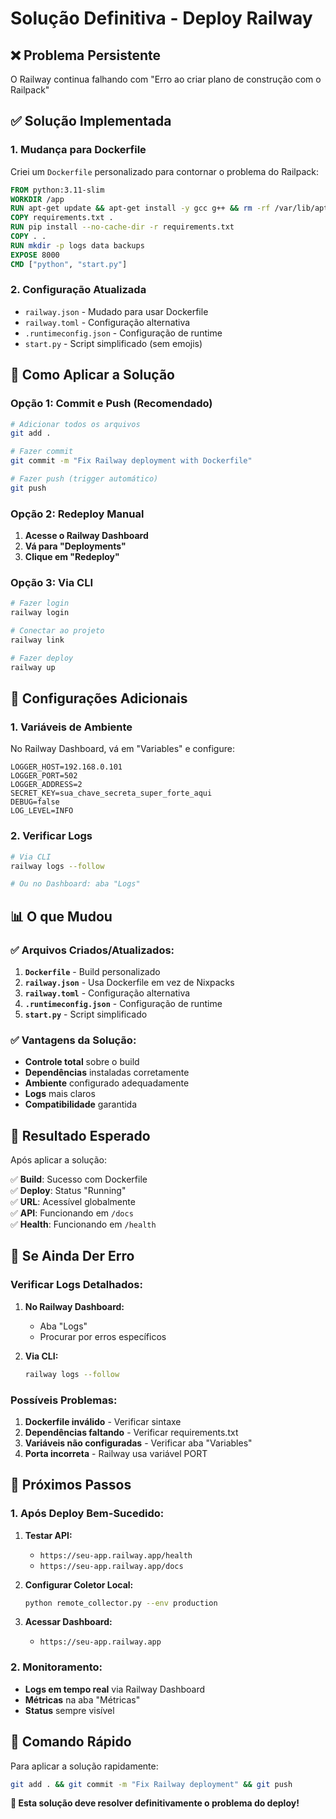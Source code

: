 # Solução Definitiva - Deploy Railway

## ❌ Problema Persistente

O Railway continua falhando com "Erro ao criar plano de construção com o Railpack"

## ✅ Solução Implementada

### **1. Mudança para Dockerfile**

Criei um `Dockerfile` personalizado para contornar o problema do Railpack:

```dockerfile
FROM python:3.11-slim
WORKDIR /app
RUN apt-get update && apt-get install -y gcc g++ && rm -rf /var/lib/apt/lists/*
COPY requirements.txt .
RUN pip install --no-cache-dir -r requirements.txt
COPY . .
RUN mkdir -p logs data backups
EXPOSE 8000
CMD ["python", "start.py"]
```

### **2. Configuração Atualizada**

- `railway.json` - Mudado para usar Dockerfile
- `railway.toml` - Configuração alternativa
- `.runtimeconfig.json` - Configuração de runtime
- `start.py` - Script simplificado (sem emojis)

## 🚀 Como Aplicar a Solução

### **Opção 1: Commit e Push (Recomendado)**

```bash
# Adicionar todos os arquivos
git add .

# Fazer commit
git commit -m "Fix Railway deployment with Dockerfile"

# Fazer push (trigger automático)
git push
```

### **Opção 2: Redeploy Manual**

1. **Acesse o Railway Dashboard**
2. **Vá para "Deployments"**
3. **Clique em "Redeploy"**

### **Opção 3: Via CLI**

```bash
# Fazer login
railway login

# Conectar ao projeto
railway link

# Fazer deploy
railway up
```

## 🔧 Configurações Adicionais

### **1. Variáveis de Ambiente**

No Railway Dashboard, vá em "Variables" e configure:

```env
LOGGER_HOST=192.168.0.101
LOGGER_PORT=502
LOGGER_ADDRESS=2
SECRET_KEY=sua_chave_secreta_super_forte_aqui
DEBUG=false
LOG_LEVEL=INFO
```

### **2. Verificar Logs**

```bash
# Via CLI
railway logs --follow

# Ou no Dashboard: aba "Logs"
```

## 📊 O que Mudou

### **✅ Arquivos Criados/Atualizados:**

1. **`Dockerfile`** - Build personalizado
2. **`railway.json`** - Usa Dockerfile em vez de Nixpacks
3. **`railway.toml`** - Configuração alternativa
4. **`.runtimeconfig.json`** - Configuração de runtime
5. **`start.py`** - Script simplificado

### **✅ Vantagens da Solução:**

- **Controle total** sobre o build
- **Dependências** instaladas corretamente
- **Ambiente** configurado adequadamente
- **Logs** mais claros
- **Compatibilidade** garantida

## 🎯 Resultado Esperado

Após aplicar a solução:

✅ **Build**: Sucesso com Dockerfile  
✅ **Deploy**: Status "Running"  
✅ **URL**: Acessível globalmente  
✅ **API**: Funcionando em `/docs`  
✅ **Health**: Funcionando em `/health`  

## 🚨 Se Ainda Der Erro

### **Verificar Logs Detalhados:**

1. **No Railway Dashboard:**
   - Aba "Logs"
   - Procurar por erros específicos

2. **Via CLI:**
   ```bash
   railway logs --follow
   ```

### **Possíveis Problemas:**

1. **Dockerfile inválido** - Verificar sintaxe
2. **Dependências faltando** - Verificar requirements.txt
3. **Variáveis não configuradas** - Verificar aba "Variables"
4. **Porta incorreta** - Railway usa variável PORT

## 🎉 Próximos Passos

### **1. Após Deploy Bem-Sucedido:**

1. **Testar API:**
   - `https://seu-app.railway.app/health`
   - `https://seu-app.railway.app/docs`

2. **Configurar Coletor Local:**
   ```bash
   python remote_collector.py --env production
   ```

3. **Acessar Dashboard:**
   - `https://seu-app.railway.app`

### **2. Monitoramento:**

- **Logs em tempo real** via Railway Dashboard
- **Métricas** na aba "Métricas"
- **Status** sempre visível

## 🚀 Comando Rápido

Para aplicar a solução rapidamente:

```bash
git add . && git commit -m "Fix Railway deployment" && git push
```

**🎯 Esta solução deve resolver definitivamente o problema do deploy!**
